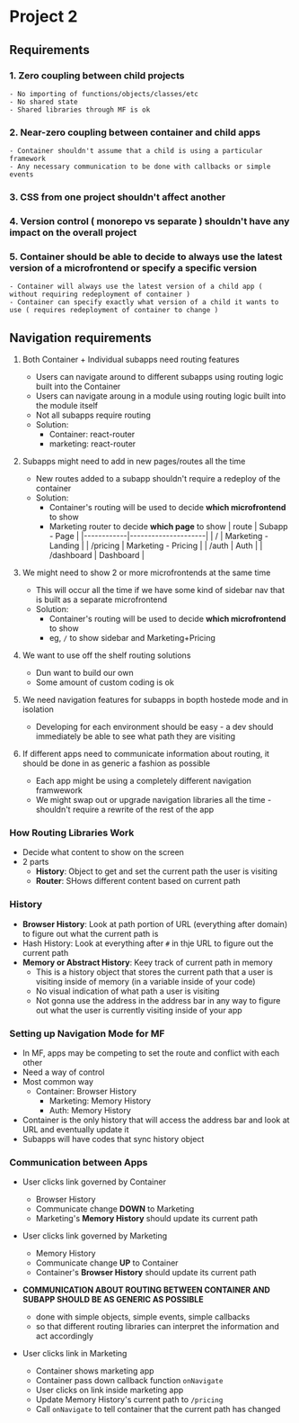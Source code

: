 # Project 2

## Requirements

### 1. Zero coupling between child projects

    - No importing of functions/objects/classes/etc
    - No shared state
    - Shared libraries through MF is ok

### 2. Near-zero coupling between container and child apps

    - Container shouldn't assume that a child is using a particular framework
    - Any necessary communication to be done with callbacks or simple events

### 3. CSS from one project shouldn't affect another

### 4. Version control ( monorepo vs separate ) shouldn't have any impact on the overall project

### 5. Container should be able to decide to always use the latest version of a microfrontend or specify a specific version

    - Container will always use the latest version of a child app ( without requiring redeployment of container )
    - Container can specify exactly what version of a child it wants to use ( requires redeployment of container to change )

## Navigation requirements

1. Both Container + Individual subapps need routing features

   - Users can navigate around to different subapps using routing logic built into the Container
   - Users can navigate aroung in a module using routing logic built into the module itself
   - Not all subapps require routing
   - Solution:
     - Container: react-router
     - marketing: react-router

2. Subapps might need to add in new pages/routes all the time

   - New routes added to a subapp shouldn't require a redeploy of the container
   - Solution:
     - Container's routing will be used to decide **which microfrontend** to show
     - Marketing router to decide **which page** to show
       | route | Subapp - Page |
       |------------|---------------------|
       | / | Marketing - Landing |
       | /pricing | Marketing - Pricing |
       | /auth | Auth |
       | /dashboard | Dashboard |

3. We might need to show 2 or more microfrontends at the same time

   - This will occur all the time if we have some kind of sidebar nav that is built as a separate microfrontend
   - Solution:
     - Container's routing will be used to decide **which microfrontend** to show
     - eg, `/` to show sidebar and Marketing+Pricing

4. We want to use off the shelf routing solutions

   - Dun want to build our own
   - Some amount of custom coding is ok

5. We need navigation features for subapps in bopth hostede mode and in isolation

   - Developing for each environment should be easy - a dev should immediately be able to see what path they are visiting

6. If different apps need to communicate information about routing, it should be done in as generic a fashion as possible
   - Each app might be using a completely different navigation framwework
   - We might swap out or upgrade navigation libraries all the time - shouldn't require a rewrite of the rest of the app

### How Routing Libraries Work

- Decide what content to show on the screen
- 2 parts
  - **History**: Object to get and set the current path the user is visiting
  - **Router**: SHows different content based on current path

### History

- **Browser History**: Look at path portion of URL (everything after domain) to figure out what the current path is
- Hash History: Look at everything after `#` in thje URL to figure out the current path
- **Memory or Abstract History**: Keey track of current path in memory
  - This is a history object that stores the current path that a user is visiting inside of memory (in a variable inside of your code)
  - No visual indication of what path a user is visiting
  - Not gonna use the address in the address bar in any way to figure out what the user is currently visiting inside of your app

### Setting up Navigation Mode for MF

- In MF, apps may be competing to set the route and conflict with each other
- Need a way of control
- Most common way
  - Container: Browser History
    - Marketing: Memory History
    - Auth: Memory History
- Container is the only history that will access the address bar and look at URL and eventually update it
- Subapps will have codes that sync history object

### Communication between Apps

- User clicks link governed by Container
  - Browser History
  - Communicate change **DOWN** to Marketing
  - Marketing's **Memory History** should update its current path
- User clicks link governed by Marketing
  - Memory History
  - Communicate change **UP** to Container
  - Container's **Browser History** should update its current path
- **COMMUNICATION ABOUT ROUTING BETWEEN CONTAINER AND SUBAPP SHOULD BE AS GENERIC AS POSSIBLE**

  - done with simple objects, simple events, simple callbacks
  - so that different routing libraries can interpret the information and act accordingly

- User clicks link in Marketing
  - Container shows marketing app
  - Container pass down callback function `onNavigate`
  - User clicks on link inside marketing app
  - Update Memory History's current path to `/pricing`
  - Call `onNavigate` to tell container that the current path has changed
